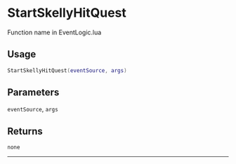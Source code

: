 # StartSkellyHitQuest
Function name in EventLogic.lua
## Usage
```lua
StartSkellyHitQuest(eventSource, args)
```
## Parameters
`eventSource`, `args`
## Returns
`none`

---